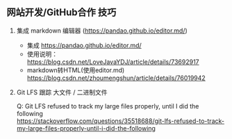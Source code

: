 ## 网站开发/GitHub合作 技巧

1. 集成 markdown 编辑器 (https://pandao.github.io/editor.md/)

    - 集成 https://pandao.github.io/editor.md/
    - 使用说明：https://blog.csdn.net/LoveJavaYDJ/article/details/73692917
    - markdown转HTML(使用editor.md) https://blog.csdn.net/zhoumengshun/article/details/76019942

2. Git LFS 跟踪 大文件 / 二进制文件

    Q: Git LFS refused to track my large files properly, until I did the following
    <br>https://stackoverflow.com/questions/35518688/git-lfs-refused-to-track-my-large-files-properly-until-i-did-the-following
